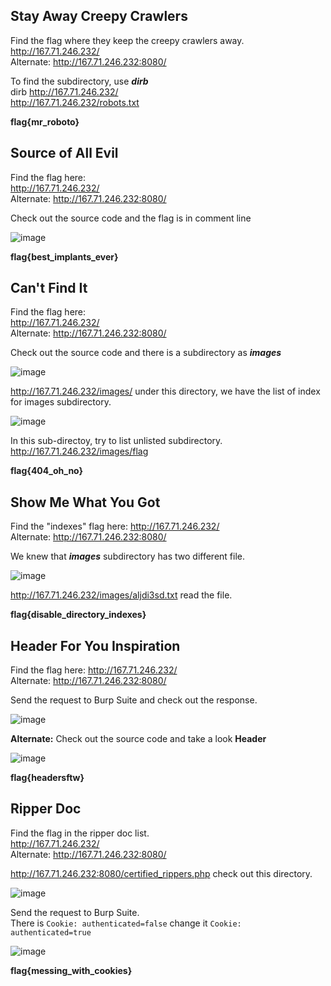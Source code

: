 ## Stay Away Creepy Crawlers
Find the flag where they keep the creepy crawlers away.</br>
http://167.71.246.232/</br>
Alternate: http://167.71.246.232:8080/</br>

To find the subdirectory, use ***dirb***</br>
dirb http://167.71.246.232/</br>
http://167.71.246.232/robots.txt

**flag{mr_roboto}**

## Source of All Evil
Find the flag here:</br>
http://167.71.246.232/</br>
Alternate: http://167.71.246.232:8080/</br>

Check out the source code and the flag is in comment line

![image](https://user-images.githubusercontent.com/50519199/120961131-de4acb00-c765-11eb-8df0-34beec1faab9.png)

**flag{best_implants_ever}**

## Can't Find It
Find the flag here:</br>
http://167.71.246.232/</br>
Alternate: http://167.71.246.232:8080/</br>

Check out the source code and there is a subdirectory as ***images***

![image](https://user-images.githubusercontent.com/50519199/120961266-27028400-c766-11eb-9a22-a6ba1309d8ef.png)

http://167.71.246.232/images/ under this directory, we have the list of index for images subdirectory.

![image](https://user-images.githubusercontent.com/50519199/120960978-95931200-c765-11eb-9fba-c2bbc6ef92ca.png)

In this sub-directoy, try to list unlisted subdirectory.</br>
http://167.71.246.232/images/flag

**flag{404_oh_no}**

## Show Me What You Got
Find the "indexes" flag here: http://167.71.246.232/</br>
Alternate: http://167.71.246.232:8080/

We knew that ***images*** subdirectory has two different file.

![image](https://user-images.githubusercontent.com/50519199/120960978-95931200-c765-11eb-9fba-c2bbc6ef92ca.png)

http://167.71.246.232/images/aljdi3sd.txt read the file.

**flag{disable_directory_indexes}**

## Header For You Inspiration
Find the flag here: http://167.71.246.232/</br>
Alternate: http://167.71.246.232:8080/

Send the request to Burp Suite and check out the response.

![image](https://user-images.githubusercontent.com/50519199/120962118-c7a57380-c767-11eb-839a-f7b3cf769cf4.png)

**Alternate:**
Check out the source code and take a look **Header**

![image](https://user-images.githubusercontent.com/50519199/120962344-397dbd00-c768-11eb-99a8-4fcd7cd83b99.png)

**flag{headersftw}**

## Ripper Doc
Find the flag in the ripper doc list.</br>
http://167.71.246.232/</br>
Alternate: http://167.71.246.232:8080/

http://167.71.246.232:8080/certified_rippers.php check out this directory.

![image](https://user-images.githubusercontent.com/50519199/120962550-9f6a4480-c768-11eb-9a00-a5d5eafd4582.png)

Send the request to Burp Suite.</br>
There is ``Cookie: authenticated=false`` change it ``Cookie: authenticated=true``

![image](https://user-images.githubusercontent.com/50519199/120962470-79dd3b00-c768-11eb-8814-1031378d7189.png)

**flag{messing_with_cookies}**
